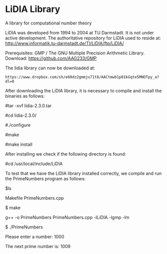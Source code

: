 # LiDIA Library
A library for computational number theory

LiDIA was developed from 1994 to 2004 at TU Darmstadt. It is not under active development. 
The authoritative repository for LiDIA used to reside at:
	http://www.informatik.tu-darmstadt.de/TI/LiDIA/ftp/LiDIA/

Prerequisites: GMP / The GNU Multiple Precision Arithmetic Library. Download: https://github.com/AAG233/GMP

The lidia library can now be downloaded at:

	https://www.dropbox.com/sh/e60dz2gmmju71t8/AACtmwb1p01kGqte5MNOTpy_a?dl=0

After downloading the LiDIA library, it is necessary to compile and install the binaries as follows:

#tar -xvf lidia-2.3.0.tar

#cd lidia-2.3.0/

#./configure

#make

#make install

After installing we check if the following directory is found:

#cd /usr/local/include/LiDIA


To test that we have the LiDIA library installed correctly, we compile and run the PrimeNumbers program as follows:

$ls

Makefile    PrimeNumbers.cpp

$ make

g++ -o PrimeNumbers PrimeNumbers.cpp -lLiDIA -lgmp -lm

$ ./PrimeNumbers

Please enter a number: 1000

The next prime number is: 1009
